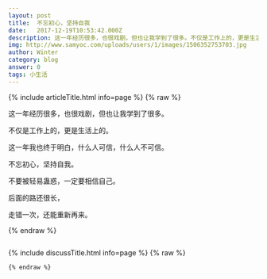 ```yaml
---
layout: post
title:  不忘初心，坚持自我
date:   2017-12-19T10:53:42.000Z
description: 这一年经历很多，也很戏剧，但也让我学到了很多。不仅是工作上的，更是生活上的。这一年我也终于明白，什么人可信，什么人不可信。不忘初心，坚持自我。不要被轻易蛊惑，一...
img: http://www.samyoc.com/uploads/users/1/images/1506352753703.jpg
author: Winter
category: blog
answer: 0
tags: 小生活
---
```

<div class="article-root">
  <div class="article">
    {% include articleTitle.html info=page %}
    {% raw %}
    <div class="article-content"><p>这一年经历很多，也很戏剧，但也让我学到了很多。</p>

<p>不仅是工作上的，更是生活上的。</p>

<p>这一年我也终于明白，什么人可信，什么人不可信。</p>

<p>不忘初心，坚持自我。</p>

<p>不要被轻易蛊惑，一定要相信自己。</p>

<p>后面的路还很长，</p>

<p>走错一次，还能重新再来。</p>
</div>
    {% endraw %}
  </div>
  <p style="height: 0;width:0;overflow: hidden;"> 第33篇《不忘初心，坚持自我》来自Winter(https://github.com/aiyld/aiyld.github.io)的站点</p>
  <div class="discuss-wrapper">
    {% include discussTitle.html info=page %}
    {% raw %}
    
    {% endraw %}
  </div>
<div>
